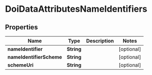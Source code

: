 

# DoiDataAttributesNameIdentifiers

## Properties

Name | Type | Description | Notes
------------ | ------------- | ------------- | -------------
**nameIdentifier** | **String** |  |  [optional]
**nameIdentifierScheme** | **String** |  |  [optional]
**schemeUri** | **String** |  |  [optional]



